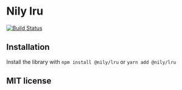 # Nily lru

[![Build Status](https://github.com/NilyCat/lru/workflows/CI/badge.svg)](https://github.com/NilyCat/lru/actions)

## Installation

Install the library with `npm install @nily/lru` or `yarn add @nily/lru`

## MIT license
